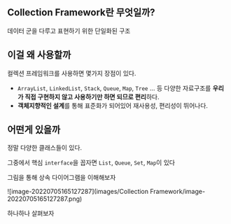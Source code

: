 ## Collection Framework란 무엇일까?

데이터 군을 다루고 표현하기 위한 단일화된 구조

## 이걸 왜 사용할까

컬렉션 프레임워크를 사용하면 몇가지 장점이 있다.

- `ArrayList`, `LinkedList`, `Stack`, `Queue`, `Map`, `Tree` ... 등 다양한 자료구조를 **우리가 직접 구현하지 않고 사용하기만 하면 되므로 편리**하다.
- **객체지향적인 설계**를 통해 표준화가 되어있어 재사용성, 편리성이 뛰어나다.

## 어떤게 있을까

정말 다양한 클래스들이 있다.

그중에서 핵심 `interface`을 꼽자면 `List`, `Queue`, `Set`, `Map`이 있다

그림을 통해 상속 다이어그램을 이해해보자

![image-20220705165127287](images/Collection Framework/image-20220705165127287.png)

하나하나 살펴보자
